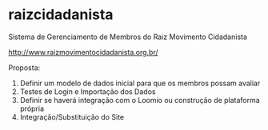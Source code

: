 # raizcidadanista

Sistema de Gerenciamento de Membros do Raiz Movimento Cidadanista

http://www.raizmovimentocidadanista.org.br/

Proposta:

1. Definir um modelo de dados inicial para que os membros possam avaliar
2. Testes de Login e Importação dos Dados
3. Definir se haverá integração com o Loomio ou construção de plataforma própria
4. Integração/Substituição do Site
 
